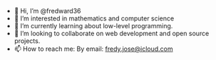 - 👋 Hi, I’m @fredward36
- 👀 I’m interested in mathematics and computer science
- 🌱 I’m currently learning about low-level programming.
- 💞️ I’m looking to collaborate on web development and open source projects.
- 📫 How to reach me:
 By email: fredy.jose@icloud.com

<!---
fredward36/fredward36 is a ✨ special ✨ repository because its `README.md` (this file) appears on your GitHub profile.
You can click the Preview link to take a look at your changes.
--->
